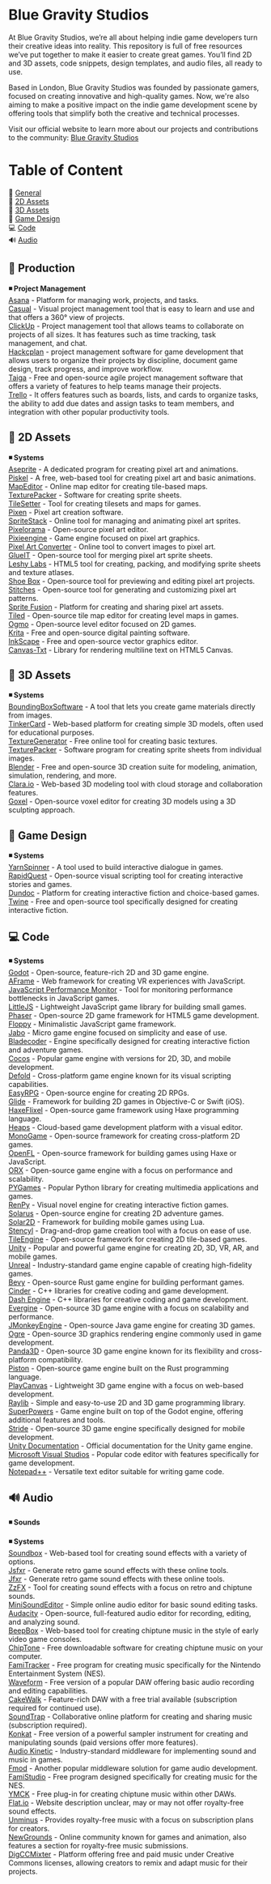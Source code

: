 # Blue Gravity Studios
At Blue Gravity Studios, we’re all about helping indie game developers turn their creative ideas into reality. This repository is full of free resources we’ve put together to make it easier to create great games. You’ll find 2D and 3D assets, code snippets, design templates, and audio files, all ready to use.

Based in London, Blue Gravity Studios was founded by passionate gamers, focused on creating innovative and high-quality games.  Now, we're also aiming to make a positive impact on the indie game development scene by offering tools that simplify both the creative and technical processes.

Visit our official website to learn more about our projects and contributions to the community: [Blue Gravity Studios](https://gravity.blue/)

# Table of Content

📖 [General](https://github.com/bluegravitystudios/indie-game-assets/blob/main/README.md#-general)  
🎨 [2D Assets](https://github.com/bluegravitystudios/indie-game-assets/blob/main/README.md#-2d-assets)  
🎲 [3D Assets](https://github.com/bluegravitystudios/indie-game-assets/blob/main/README.md#-3d-assets)  
🧩 [Game Design](https://github.com/bluegravitystudios/indie-game-assets/blob/main/README.md#-design)  
💻 [Code](https://github.com/bluegravitystudios/indie-game-assets/blob/main/README.md#-code)  
🔊 [Audio](https://github.com/bluegravitystudios/indie-game-assets/blob/main/README.md#-audio)  


##  📖 Production  
 **◾ Project Management**  
 [Asana](https://asana.com/?noredirect) - Platform for managing work, projects, and tasks.  
 [Casual](https://casual.pm/) - Visual project management tool that is easy to learn and use and that offers a 360° view of projects.  
 [ClickUp](https://clickup.com/) - Project management tool that allows teams to collaborate on projects of all sizes. It has features such as time tracking, task management, and chat.  
 [Hackcplan](https://hacknplan.com/) - project management software for game development that allows users to organize their projects by discipline, document game design, track progress, and improve workflow.  
 [Taiga](https://taiga.io/) - Free and open-source agile project management software that offers a variety of features to help teams manage their projects.  
 [Trello](https://trello.com/) - It offers features such as boards, lists, and cards to organize tasks, the ability to add due dates and assign tasks to team members, and integration with other popular productivity tools.  

## 🎨 2D Assets  



 **◾ Systems**  
 [Aseprite](https://www.aseprite.org/) - A dedicated program for creating pixel art and animations.  
 [Piskel](https://www.piskelapp.com/) - A free, web-based tool for creating pixel art and basic animations.  
 [MapEditor](https://www.mapeditor.org/) - Online map editor for creating tile-based maps.  
 [TexturePacker](https://www.codeandweb.com/texturepacker) -  Software for creating sprite sheets.  
 [TileSetter](https://www.tilesetter.org/) - Tool for creating tilesets and maps for games.  
 [Pixen](https://pixenapp.com/) - Pixel art creation software.  
 [SpriteStack](https://spritestack.io/) - Online tool for managing and animating pixel art sprites.  
 [Pixelorama](https://github.com/Orama-Interactive/Pixelorama) - Open-source pixel art editor.  
 [Pixieengine](https://pixieengine.com/) - Game engine focused on pixel art graphics.  
 [Pixel Art Converter](https://www.pixelicious.xyz/) - Online tool to convert images to pixel art.  
 [GlueIT](https://github.com/Kavex/GlueIT) - Open-source tool for merging pixel art sprite sheets.  
 [Leshy Labs](https://www.leshylabs.com/apps/sstool/) - HTML5 tool for creating, packing, and modifying sprite sheets and texture atlases.  
 [Shoe Box](https://renderhjs.net/shoebox/) - Open-source tool for previewing and editing pixel art projects.  
 [Stitches](https://draeton.github.io/stitches/) - Open-source tool for generating and customizing pixel art patterns.  
 [Sprite Fusion](https://www.spritefusion.com/) - Platform for creating and sharing pixel art assets.  
 [Tiled](https://www.mapeditor.org/) - Open-source tile map editor for creating level maps in games.  
 [Ogmo](https://ogmo-editor-3.github.io/) - Open-source level editor focused on 2D games.  
 [Krita](https://krita.org/en/) - Free and open-source digital painting software.  
 [InkScape](https://inkscape.org/) - Free and open-source vector graphics editor.  
 [Canvas-Txt](https://canvas-txt.geongeorge.com/) - Library for rendering multiline text on HTML5 Canvas.  
 
 
## 🎲 3D Assets   

**◾ Systems**  
[BoundingBoxSoftware](https://boundingboxsoftware.com/materialize/) - A tool that lets you create game materials directly from images.  
[TinkerCard](https://www.tinkercad.com/things) - Web-based platform for creating simple 3D models, often used for educational purposes.  
[TextureGenerator](https://cpetry.github.io/TextureGenerator-Online/) - Free online tool for creating basic textures.  
[TexturePacker](https://www.codeandweb.com/texturepacker) - Software program for creating sprite sheets from individual images.  
[Blender](https://www.blender.org/) - Free and open-source 3D creation suite for modeling, animation, simulation, rendering, and more.  
[Clara.io](https://clara.io/) - Web-based 3D modeling tool with cloud storage and collaboration features.  
[Goxel](https://github.com/guillaumechereau/goxel) - Open-source voxel editor for creating 3D models using a 3D sculpting approach.  
 
## 🧩 Game Design  

**◾ Systems**  
[YarnSpinner](https://github.com/YarnSpinnerTool/YarnSpinner) - A tool used to build interactive dialogue in games.  
[RapidQuest](https://github.com/radiantone/rapidquest) - Open-source visual scripting tool for creating interactive stories and games.  
[Dundoc](https://www.dundoc.com/) - Platform for creating interactive fiction and choice-based games.  
[Twine](https://twinery.org/) - Free and open-source tool specifically designed for creating interactive fiction.  
  
## 💻 Code  
**◾ Systems**  
[Godot](https://godotengine.org/) - Open-source, feature-rich 2D and 3D game engine.  
[AFrame](https://aframe.io/docs/0.6.0/introduction/) - Web framework for creating VR experiences with JavaScript.  
[JavaScript Performance Monitor](https://github.com/mrdoob/stats.js) - Tool for monitoring performance bottlenecks in JavaScript games.  
[LittleJS](https://github.com/KilledByAPixel/LittleJS) - Lightweight JavaScript game library for building small games.  
[Phaser](https://phaser.io/) - Open-source 2D game framework for HTML5 game development.  
[Floppy](https://github.com/lpagg/floppy) - Minimalistic JavaScript game framework.  
[Jabo](https://jabo-bernardo.github.io/jabo-micro-game-engine/) - Micro game engine focused on simplicity and ease of use.  
[Bladecoder](https://github.com/bladecoder/bladecoder-adventure-engine) - Engine specifically designed for creating interactive fiction and adventure games.  
[Cocos](https://www.cocos.com/en) - Popular game engine with versions for 2D, 3D, and mobile development.  
[Defold](https://defold.com/) - Cross-platform game engine known for its visual scripting capabilities.  
[EasyRPG](https://easyrpg.org/) - Open-source engine for creating 2D RPGs.  
[Glide](https://github.com/cocoatoucher/Glide) - Framework for building 2D games in Objective-C or Swift (iOS).  
[HaxeFlixel](https://haxeflixel.com/) - Open-source game framework using Haxe programming language.  
[Heaps](https://heaps.io/) - Cloud-based game development platform with a visual editor.  
[MonoGame](https://monogame.net/) - Open-source framework for creating cross-platform 2D games.  
[OpenFL](https://www.openfl.org/) - Open-source framework for building games using Haxe or JavaScript.  
[ORX](https://orx-project.org/) - Open-source game engine with a focus on performance and scalability.  
[PYGames](https://github.com/pygame/pygame) - Popular Python library for creating multimedia applications and games.  
[RenPy](https://www.renpy.org/) - Visual novel engine for creating interactive fiction games.  
[Solarus](https://www.solarus-games.org/) - Open-source engine for creating 2D adventure games.  
[Solar2D](https://github.com/coronalabs/corona) - Framework for building mobile games using Lua.  
[Stencyl](https://www.stencyl.com/) - Drag-and-drop game creation tool with a focus on ease of use.  
[TileEngine](https://www.tilengine.org/) - Open-source framework for creating 2D tile-based games.  
[Unity](https://unity.com/) - Popular and powerful game engine for creating 2D, 3D, VR, AR, and mobile games.  
[Unreal](https://www.unrealengine.com/en-US) - Industry-standard game engine capable of creating high-fidelity games.  
[Bevy](https://bevyengine.org/) - Open-source Rust game engine for building performant games.  
[Cinder](https://libcinder.org/) - C++ libraries for creative coding and game development.  
[Dash Engine](https://libcinder.org/) - C++ libraries for creative coding and game development.  
[Evergine](https://evergine.com/) - Open-source 3D game engine with a focus on scalability and performance.  
[JMonkeyEngine](https://jmonkeyengine.org/) - Open-source Java game engine for creating 3D games.  
[Ogre](https://www.ogre3d.org/) - Open-source 3D graphics rendering engine commonly used in game development.  
[Panda3D](https://www.panda3d.org/) - Open-source 3D game engine known for its flexibility and cross-platform compatibility.  
[Piston](https://www.piston.rs/) - Open-source game engine built on the Rust programming language.  
[PlayCanvas](https://playcanvas.com/) - Lightweight 3D game engine with a focus on web-based development.  
[Raylib](https://www.raylib.com/) - Simple and easy-to-use 2D and 3D game programming library.  
[SuperPowers](https://sparklinlabs.itch.io/superpowers) - Game engine built on top of the Godot engine, offering additional features and tools.  
[Stride](https://www.stride3d.net/) - Open-source 3D game engine specifically designed for mobile development.  
[Unity Documentation](https://docs.unity3d.com/) -  Official documentation for the Unity game engine.  
[Microsoft Visual Studios](https://code.visualstudio.com/) - Popular code editor with features specifically for game development.  
[Notepad++](https://notepad-plus-plus.org/) - Versatile text editor suitable for writing game code.  
  
##  🔊 Audio  

**◾ Sounds**  

**◾ Systems**  
[Soundbox](https://sb.bitsnbites.eu/) - Web-based tool for creating sound effects with a variety of options.  
[Jsfxr](https://sfxr.me/) - Generate retro game sound effects with these online tools.  
[Jfxr](https://jfxr.frozenfractal.com/) - Generate retro game sound effects with these online tools.  
[ZzFX](https://killedbyapixel.github.io/ZzFX/) - Tool for creating sound effects with a focus on retro and chiptune sounds.  
[MiniSoundEditor](https://xem.github.io/MiniSoundEditor/) - Simple online audio editor for basic sound editing tasks.  
[Audacity](https://sourceforge.net/projects/audacity/) - Open-source, full-featured audio editor for recording, editing, and analyzing sound.  
[BeepBox](http://www.beepbox.co/) - Web-based tool for creating chiptune music in the style of early video game consoles.  
[ChipTone](https://sfbgames.itch.io/chiptone) - Free downloadable software for creating chiptune music on your computer.  
[FamiTracker](http://famitracker.com/) - Free program for creating music specifically for the Nintendo Entertainment System (NES).  
[Waveform](https://www.tracktion.com/products/waveform-free) - Free version of a popular DAW offering basic audio recording and editing capabilities.  
[CakeWalk](https://www.bandlab.com/products/cakewalk?gad_source=1&gclid=CjwKCAjwgfm3BhBeEiwAFfxrG838DQnkGa4wkHCd9VfjVFD3E--4p_Iaz_4Gs7AGu39vLPY6HfwkfxoCitQQAvD_BwE) - Feature-rich DAW with a free trial available (subscription required for continued use).  
[SoundTrap](https://www.soundtrap.com/pricing?source=edu_pricing_switch) - Collaborative online platform for creating and sharing music (subscription required).  
[Konkat](https://www.native-instruments.com/en/products/komplete/samplers/kontakt-8-player/?srsltid=AfmBOoqJyQlczOIOJih7eNLRZhSH9BCCkXe95xXPEVDb7exErzDNQc56) - Free version of a powerful sampler instrument for creating and manipulating sounds (paid versions offer more features).  
[Audio Kinetic](https://www.audiokinetic.com/en/wwise/pricing/) - Industry-standard middleware for implementing sound and music in games.  
[Fmod](https://www.fmod.com/) - Another popular middleware solution for game audio development.  
[FamiStudio](https://famistudio.org/) - Free program designed specifically for creating music for the NES.  
[YMCK](https://ymck.net/app/magical-8bit-plug-en) - Free plug-in for creating chiptune music within other DAWs.  
[Flat.io](https://flat.io/) - Website description unclear, may or may not offer royalty-free sound effects.  
[Unminus](https://www.unminus.com/) - Provides royalty-free music with a focus on subscription plans for creators.  
[NewGrounds](https://www.newgrounds.com/audio/) - Online community known for games and animation, also features a section for royalty-free music submissions.  
[DigCCMixter](http://dig.ccmixter.org/) - Platform offering free and paid music under Creative Commons licenses, allowing creators to remix and adapt music for their projects.  




